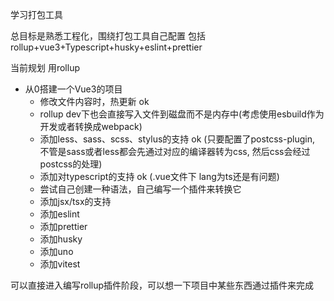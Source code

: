 学习打包工具

总目标是熟悉工程化，围绕打包工具自己配置
包括rollup+vue3+Typescript+husky+eslint+prettier

当前规划
用rollup
- 从0搭建一个Vue3的项目
  - 修改文件内容时，热更新 ok
  - rollup dev下也会直接写入文件到磁盘而不是内存中(考虑使用esbuild作为开发或者转换成webpack)
  - 添加less、sass、scss、stylus的支持 ok (只要配置了postcss-plugin, 不管是sass或者less都会先通过对应的编译器转为css, 然后css会经过postcss的处理)
  - 添加对typescript的支持 ok (.vue文件下 lang为ts还是有问题)
  - 尝试自己创建一种语法，自己编写一个插件来转换它
  - 添加jsx/tsx的支持
  - 添加eslint
  - 添加prettier
  - 添加husky
  - 添加uno
  - 添加vitest


可以直接进入编写rollup插件阶段，可以想一下项目中某些东西通过插件来完成
